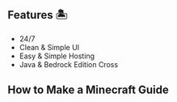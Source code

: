 ## Features 🏝️
- 24/7
- Clean & Simple UI
- Easy & Simple Hosting
- Java & Bedrock Edition Cross
## How to Make a Minecraft Guide
